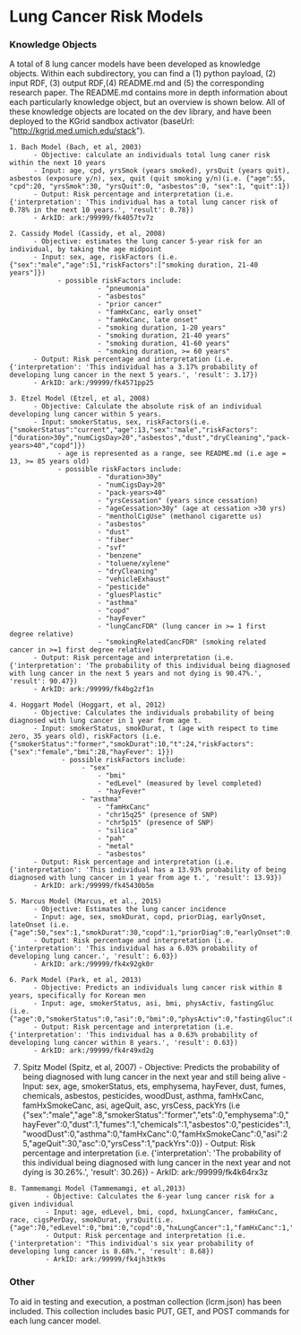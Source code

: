 # Lung Cancer Risk Models

### Knowledge Objects
  A total of 8 lung cancer models have been developed as knowledge objects. Within each subdirectory, you can find a (1) python payload, (2) input RDF, (3) output RDF,(4) README.md and (5) the corresponding research paper. The README.md contains more in depth information about each particularly knowledge object, but an overview is shown below. All of these knowledge objects are located on the dev library, and have been deployed to the KGrid sandbox activator (baseUrl: "http://kgrid.med.umich.edu/stack"). 
 
    1. Bach Model (Bach, et al, 2003)
          - Objective: calculate an individuals total lung caner risk within the next 10 years
          - Input: age, cpd, yrsSmok (years smoked), yrsQuit (years quit), asbestos (exposure y/n), sex, quit (quit smoking y/n)(i.e. {"age":55, "cpd":20, "yrsSmok":30, "yrsQuit":0, "asbestos":0, "sex":1, "quit":1})
          - Output: Risk percentage and interpretation (i.e. {'interpretation': 'This individual has a total lung cancer risk of 0.78% in the next 10 years.', 'result': 0.78})
          - ArkID: ark:/99999/fk4057tv7z
	  
    2. Cassidy Model (Cassidy, et al, 2008)
          - Objective: estimates the lung cancer 5-year risk for an individual, by taking the age midpoint 
          - Input: sex, age, riskFactors (i.e. {"sex":"male","age":51,"riskFactors":["smoking duration, 21-40 years"]})
                - possible riskFactors include:
                          - "pneumonia"
                          - "asbestos"
                          - "prior cancer"
                          - "famHxCanc, early onset"
                          - "famHxCanc, late onset"
                          - "smoking duration, 1-20 years"
                          - "smoking duration, 21-40 years"
                          - "smoking duration, 41-60 years"
                          - "smoking duration, >= 60 years"
          - Output: Risk percentage and interpretation (i.e. {'interpretation': 'This individual has a 3.17% probability of developing lung cancer in the next 5 years.', 'result': 3.17})
          - ArkID: ark:/99999/fk4571pp25
	  
    3. Etzel Model (Etzel, et al, 2008)
          - Objective: Calculate the absolute risk of an individual developing lung cancer within 5 years.
          - Input: smokerStatus, sex, riskFactors(i.e. {"smokerStatus":"current","age":13,"sex":"male","riskFactors":["duration>30y","numCigsDay>20","asbestos","dust","dryCleaning","pack-years>40","copd"]})
                - age is represented as a range, see README.md (i.e age = 13, >= 85 years old)
                - possible riskFactors include:
                          - "duration>30y"
                          - "numCigsDay>20"
                          - "pack-years>40"
                          - "yrsCessation" (years since cessation)
                          - "ageCessation>30y" (age at cessation >30 yrs)
                          - "mentholCigUse" (methanol cigarette us)
                          - "asbestos"
                          - "dust"
                          - "fiber"
                          - "svf"
                          - "benzene"
                          - "toluene/xylene"
                          - "dryCleaning"
                          - "vehicleExhaust"
                          - "pesticide"
                          - "gluesPlastic"
                          - "asthma"
                          - "copd"
                          - "hayFever"
                          - "lungCancFDR" (lung cancer in >= 1 first degree relative)
                          - "smokingRelatedCancFDR" (smoking related cancer in >=1 first degree relative)
          - Output: Risk percentage and interpretation (i.e. {'interpretation': 'The probability of this individual being diagnosed with lung cancer in the next 5 years and not dying is 90.47%.', 'result': 90.47})
          - ArkID: ark:/99999/fk4bg2zf1n
	  
    4. Hoggart Model (Hoggart, et al, 2012)
          - Objective: Calculates the individuals probability of being diagnosed with lung cancer in 1 year from age t.
          - Input: smokerStatus, smokDurat, t (age with respect to time zero, 35 years old), riskFactors (i.e. {"smokerStatus":"former","smokDurat":10,"t":24,"riskFactors":{"sex":"female","bmi":28,"hayFever": 1}})
                 - possible riskFactors include:
                  	  - "sex"
                          - "bmi"
                          - "edLevel" (measured by level completed)
                          - "hayFever"
	                  - "asthma"
                          - "famHxCanc"
                          - "chr15q25" (presence of SNP)
                          - "chr5p15" (presence of SNP)
                          - "silica"
                          - "pah"
                          - "metal"
                          - "asbestos"
          - Output: Risk percentage and interpretation (i.e. {'interpretation': 'This individual has a 13.93% probability of being diagnosed with lung cancer in 1 year from age t.', 'result': 13.93})
          - ArkID: ark:/99999/fk45430b5m
	  
    5. Marcus Model (Marcus, et al., 2015)
          - Objective: Estimates the lung cancer incidence
          - Input: age, sex, smokDurat, copd, priorDiag, earlyOnset, lateOnset (i.e. {"age":50,"sex":1,"smokDurat":30,"copd":1,"priorDiag":0,"earlyOnset":0,"lateOnset":0})
          - Output: Risk percentage and interpretation (i.e. {'interpretation': 'This individual has a 6.03% probability of developing lung cancer.', 'result': 6.03})
          - ArkID: ark:/99999/fk4x92gk0r
	  
    6. Park Model (Park, et al, 2013)
          - Objective: Predicts an individuals lung cancer risk within 8 years, specifically for Korean men
          - Input: age, smokerStatus, asi, bmi, physActiv, fastingGluc (i.e. {"age":0,"smokerStatus":0,"asi":0,"bmi":0,"physActiv":0,"fastingGluc":0})
          - Output: Risk percentage and interpretation (i.e. {'interpretation': 'This individual has a 0.63% probability of developing lung cancer within 8 years.', 'result': 0.63})
          - ArkID: ark:/99999/fk4r49xd2g
   
   7. Spitz Model (Spitz, et al, 2007)
         	 - Objective: Predicts the probability of being diagnosed with lung cancer in the next year and still being alive
         	 - Input: sex, age, smokerStatus, ets, emphysema, hayFever, dust, fumes, chemicals, asbestos, pesticides, woodDust, asthma, famHxCanc, famHxSmokeCanc, asi, ageQuit, asc, yrsCess, packYrs (i.e {"sex":"male","age":8,"smokerStatus":"former","ets":0,"emphysema":0,"hayFever":0,"dust":1,"fumes":1,"chemicals":1,"asbestos":0,"pesticides":1,"woodDust":0,"asthma":0,"famHxCanc":0,"famHxSmokeCanc":0,"asi":25,"ageQuit":30,"asc":0,"yrsCess":1,"packYrs":0})
        	  - Output: Risk percentage and interpretation (i.e. {'interpretation': 'The probability of this individual being diagnosed with lung cancer in the next year and not dying is 30.26%.', 'result': 30.26})
        	  - ArkID: ark:/99999/fk4k64rx3z
	  
    8. Tammemamgi Model (Tammemamgi, et al,2013) 
         	 - Objective: Calculates the 6-year lung cancer risk for a given individual
         	 - Input: age, edLevel, bmi, copd, hxLungCancer, famHxCanc, race, cigsPerDay, smokDurat, yrsQuit(i.e. {"age":70,"edLevel":0,"bmi":0,"copd":0,"hxLungCancer":1,"famHxCanc":1,"race":0,"cigsPerDay":0,"smokDurat":0,"yrsQuit":0})
         	 - Output: Risk percentage and interpretation (i.e. {'interpretation': "This individual's six year probability of developing lung cancer is 8.68%.", 'result': 8.68})
         	 - ArkID: ark:/99999/fk4jh3tk9s

### Other
To aid in testing and execution, a postman collection (lcrm.json) has been included. This collection includes basic PUT, GET, and POST commands for each lung cancer model.
